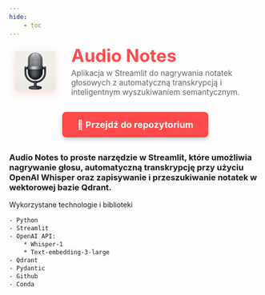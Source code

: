 ```yaml
---
hide:
    - toc
---
```

<div style="display: flex; align-items: center; gap: 20px; margin-bottom: 30px;">
    <img src="audio_notes.png" 
         width="80" 
         style="background-color: transparent; 
                border-radius: 16px; 
                padding: 12px;
                filter: drop-shadow(0 4px 8px rgba(255, 75, 75, 0.2));
                flex-shrink: 0;">
    <div>
        <h1 style="margin: 0; font-size: 2.5em; color: #ff4b4b;">Audio Notes</h1>
        <p style="margin: 5px 0 0 0; color: #666; font-size: 1.1em;">Aplikacja w Streamlit do nagrywania notatek głosowych z automatyczną transkrypcją i inteligentnym wyszukiwaniem semantycznym.</p>
    </div>
</div>

<div style="text-align: center; margin: 30px 0;">
    <a href="https://github.com/skwarlinski/audio-notes" 
       target="_blank" 
       rel="noopener noreferrer"
       style="display: inline-block; 
              background-color: #ff4b4b; 
              color: white; 
              padding: 15px 30px; 
              text-decoration: none; 
              border-radius: 8px; 
              font-size: 18px; 
              font-weight: bold;
              box-shadow: 0 4px 8px rgba(0,0,0,0.2);
              transition: all 0.3s ease;">
        🔗 Przejdź do repozytorium
    </a>
</div>

### **Audio Notes** to proste narzędzie w Streamlit, które umożliwia nagrywanie głosu, automatyczną transkrypcję przy użyciu OpenAI Whisper oraz zapisywanie i przeszukiwanie notatek w wektorowej bazie Qdrant.

<div class="grid" markdown>
    Wykorzystane technologie i biblioteki

    - Python
    - Streamlit
    - OpenAI API:
        * Whisper-1
        * Text-embedding-3-large
    - Qdrant
    - Pydantic
    - Github
    - Conda

</div>